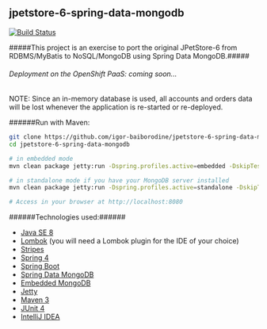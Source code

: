 jpetstore-6-spring-data-mongodb
-------------------------------
 [![Build Status](https://travis-ci.org/igor-baiborodine/jpetstore-6-spring-data-mongodb.svg?branch=master)](https://travis-ci.org/igor-baiborodine/jpetstore-6-spring-data-mongodb)
 
#####This project is an exercise to port the original JPetStore-6 from RDBMS/MyBatis to NoSQL/MongoDB using Spring Data MongoDB.#####

###### Deployment on the OpenShift PaaS: coming soon...

NOTE: Since an in-memory database is used, all accounts and orders data will be lost whenever the application is re-started or re-deployed.

######Run with Maven:
```bash
git clone https://github.com/igor-baiborodine/jpetstore-6-spring-data-mongodb.git
cd jpetstore-6-spring-data-mongodb

# in embedded mode
mvn clean package jetty:run -Dspring.profiles.active=embedded -DskipTests

# in standalone mode if you have your MongoDB server installed
mvn clean package jetty:run -Dspring.profiles.active=standalone -DskipTests

# Access in your browser at http://localhost:8080
```

######Technologies used:######
* [Java SE 8](http://www.oracle.com/technetwork/java/javase/downloads/index-jsp-138363.html)
* [Lombok](https://projectlombok.org/) (you will need a Lombok plugin for the IDE of your choice)
* [Stripes](https://stripesframework.atlassian.net/wiki/display/STRIPES/Home)
* [Spring 4](http://projects.spring.io/spring-framework/#quick-start)
* [Spring Boot](http://projects.spring.io/spring-boot/)
* [Spring Data MongoDB](http://projects.spring.io/spring-data-mongodb/)
* [Embedded MongoDB](https://github.com/flapdoodle-oss/de.flapdoodle.embed.mongo)
* [Jetty](http://www.eclipse.org/jetty/)
* [Maven 3](http://maven.apache.org/)
* [JUnit 4](http://junit.org/)
* [IntelliJ IDEA](https://www.jetbrains.com/idea/)
